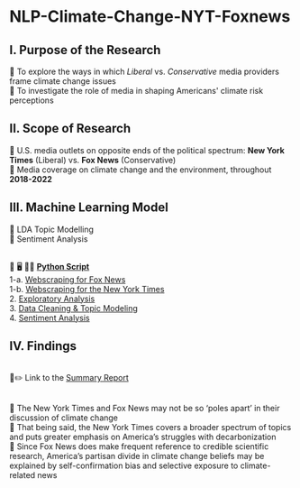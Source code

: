 # NLP-Climate-Change-NYT-Foxnews



## I. Purpose of the Research

:small_orange_diamond: To explore the ways in which *Liberal* vs. *Conservative* media providers frame climate change issues <br>
:small_orange_diamond: To investigate the role of media in shaping Americans' climate risk perceptions 


## II. Scope of Research

:triangular_flag_on_post: U.S. media outlets on opposite ends of the political spectrum: **New York Times** (Liberal) vs. **Fox News** (Conservative) <br>
:triangular_flag_on_post: Media coverage on climate change and the environment, throughout **2018-2022**

## III. Machine Learning Model

:small_orange_diamond: LDA Topic Modelling <br>
:small_orange_diamond: Sentiment Analysis

<br> 📜 🖥️ 👩‍💻 <ins>**Python Script**</ins> <br>
1-a. [Webscraping for Fox News](https://github.com/quinnei/NLP-Climate-Change-NYT-Foxnews/blob/main/2_Code/1_Webscraping_for_Foxnews%20(FINAL).ipynb) <br>
1-b. [Webscraping for the New York Times](https://github.com/quinnei/NLP-Climate-Change-NYT-Foxnews/blob/main/2_Code/1_Webscraping_for_NYT%20(FINAL).ipynb) <br>
2. [Exploratory Analysis](https://github.com/quinnei/NLP-Climate-Change-NYT-Foxnews/blob/main/2_Code/2_Exploratory_analysis%20(FINAL).ipynb) <br>
3. [Data Cleaning & Topic Modeling](https://github.com/quinnei/NLP-Climate-Change-NYT-Foxnews/blob/main/2_Code/3_Data_cleaning_and_LDA%20(FINAL).ipynb) <br>
4. [Sentiment Analysis](https://github.com/quinnei/NLP-Climate-Change-NYT-Foxnews/blob/main/2_Code/4_Sentiment%20analysis%20(FINAL).ipynb)

## IV. Findings

<br> :notebook_with_decorative_cover::pencil2: Link to the [Summary Report](https://github.com/quinnei/NLP-Climate-Change-NYT-Foxnews/blob/main/3_Summary%20Report/Insight%20Report_Climate%20Change%20Discourse%20in%20the%20U.S.%20Media.pdf)

<br> :small_orange_diamond: The New York Times and Fox News may not be so ‘poles apart’ in their discussion of climate change <br>
:small_orange_diamond: That being said, the New York Times covers a broader spectrum of topics and puts greater emphasis on America’s struggles with decarbonization <br>
:small_orange_diamond: Since Fox News does make frequent reference to credible scientific research, America’s partisan divide in climate change beliefs may be explained by self-confirmation bias and selective exposure to climate-related news 
